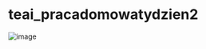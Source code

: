 # teai_pracadomowatydzien2
![image](https://user-images.githubusercontent.com/98256146/158479674-067db87b-b081-4e11-93ac-3c969bf97c6b.png)   
